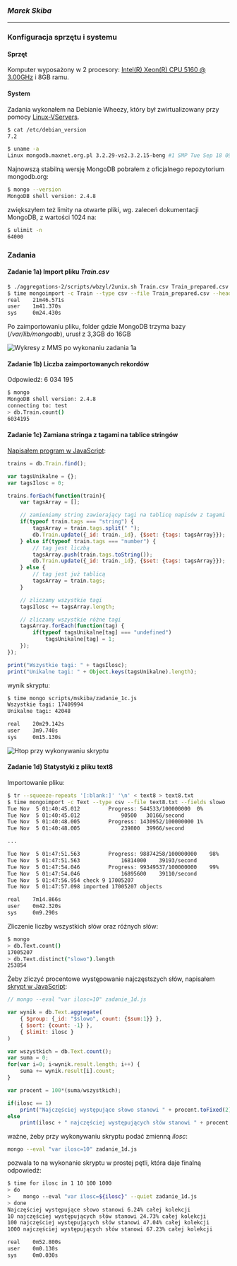 ### *Marek Skiba*

----

### Konfiguracja sprzętu i systemu
#### Sprzęt
Komputer wyposażony w 2 procesory: [Intel(R) Xeon(R) CPU 5160 @ 3.00GHz](http://ark.intel.com/products/27219/) i 8GB ramu.

#### System
Zadania wykonałem na Debianie Wheezy, który był zwirtualizowany przy pomocy [Linux-VServers](http://linux-vserver.org/Welcome_to_Linux-VServer.org). 
```sh
$ cat /etc/debian_version 
7.2

$ uname -a
Linux mongodb.maxnet.org.pl 3.2.29-vs2.3.2.15-beng #1 SMP Tue Sep 18 09:52:18 BST 2012 x86_64 GNU/Linux
```

Najnowszą stabilną wersję MongoDB pobrałem z oficjalnego repozytorium mongodb.org:
```sh
$ mongo --version
MongoDB shell version: 2.4.8
```

zwiększyłem też limity na otwarte pliki, wg. zaleceń dokumentacji MongoDB, z wartości 1024 na:
```sh
$ ulimit -n
64000
```

### Zadania
#### Zadanie 1a) Import pliku *Train.csv*

```sh
$ ./aggregations-2/scripts/wbzyl/2unix.sh Train.csv Train_prepared.csv
$ time mongoimport -c Train --type csv --file Train_prepared.csv --headerline
real    21m46.571s
user    1m41.370s
sys 	0m24.430s
```
Po zaimportowaniu pliku, folder gdzie MongoDB trzyma bazy (*/var/lib/mongodb*), urusł z 3,3GB do 16GB

![Wykresy z MMS po wykonaniu zadania 1a](../../images/mskiba/1a_mms.png)

#### Zadanie 1b) Liczba zaimportowanych rekordów
Odpowiedź: 6 034 195
```sh
$ mongo
MongoDB shell version: 2.4.8
connecting to: test
> db.Train.count()
6034195
```

#### Zadanie 1c) Zamiana stringa z tagami na tablice stringów
[Napisałem program w JavaScript](/scripts/mskiba/zadanie_1c.js):
```javascript
trains = db.Train.find();

var tagsUnikalne = {};
var tagsIlosc = 0;

trains.forEach(function(train){
    var tagsArray = [];

    // zamieniamy string zawierający tagi na tablicę napisów z tagami
    if(typeof train.tags === "string") {
        tagsArray = train.tags.split(" ");
        db.Train.update({_id: train._id}, {$set: {tags: tagsArray}});
    } else if(typeof train.tags === "number") {
        // tag jest liczbą
        tagsArray.push(train.tags.toString());
        db.Train.update({_id: train._id}, {$set: {tags: tagsArray}});
    } else {
        // tag jest już tablicą
        tagsArray = train.tags;
    }

    // zliczamy wszystkie tagi
    tagsIlosc += tagsArray.length;

    // zliczamy wszystkie różne tagi
    tagsArray.forEach(function(tag) {
        if(typeof tagsUnikalne[tag] === "undefined")
            tagsUnikalne[tag] = 1;
    });
});

print("Wszystkie tagi: " + tagsIlosc);
print("Unikalne tagi: " + Object.keys(tagsUnikalne).length);
```

wynik skryptu:
```sh
$ time mongo scripts/mskiba/zadanie_1c.js
Wszystkie tagi: 17409994
Unikalne tagi: 42048

real	20m29.142s
user	3m9.740s
sys 	0m15.130s
```
![Htop przy wykonywaniu skryptu](../../images/mskiba/1c_htop.png)

#### Zadanie 1d) Statystyki z pliku text8
Importowanie pliku:

```sh
$ tr --squeeze-repeats '[:blank:]' '\n' < text8 > text8.txt
$ time mongoimport -c Text --type csv --file text8.txt --fields slowo
Tue Nov  5 01:40:45.012 		Progress: 544533/100000000	0%
Tue Nov  5 01:40:45.012 			90500	30166/second
Tue Nov  5 01:40:48.005 		Progress: 1430952/100000000	1%
Tue Nov  5 01:40:48.005 			239800	39966/second

...

Tue Nov  5 01:47:51.563 		Progress: 98874258/100000000	98%
Tue Nov  5 01:47:51.563 			16814000	39193/second
Tue Nov  5 01:47:54.046 		Progress: 99349537/100000000	99%
Tue Nov  5 01:47:54.046 			16895600	39110/second
Tue Nov  5 01:47:56.954 check 9 17005207
Tue Nov  5 01:47:57.098 imported 17005207 objects

real	7m14.866s
user	0m42.320s
sys 	0m9.290s
```

Zliczenie liczby wszystkich słów oraz różnych słów:
```sh
$ mongo
> db.Text.count()
17005207
> db.Text.distinct("slowo").length
253854
```

Żeby zliczyć procentowe występowanie najczęstszych słów, napisałem [skrypt w JavaScript](/scripts/mskiba/zadanie_1d.js):

```javascript
// mongo --eval "var ilosc=10" zadanie_1d.js

var wynik = db.Text.aggregate(
    { $group: {_id: "$slowo", count: {$sum:1}} },
    { $sort: {count: -1} },
    { $limit: ilosc }
)

var wszystkich = db.Text.count();
var suma = 0;
for(var i=0; i<wynik.result.length; i++) {
    suma += wynik.result[i].count;
}

var procent = 100*(suma/wszystkich);

if(ilosc == 1)
    print("Najczęściej występujące słowo stanowi " + procent.toFixed(2) + "% całej kolekcji");
else
    print(ilosc + " najczęściej występujących słów stanowi " + procent.toFixed(2) + "% całej kolekcji");
```

ważne, żeby przy wykonywaniu skryptu podać zmienną *ilosc*:
```sh
mongo --eval "var ilosc=10" zadanie_1d.js
```

pozwala to na wykonanie skryptu w prostej pętli, która daje finalną odpowiedź:

```sh
$ time for ilosc in 1 10 100 1000
> do
>    mongo --eval "var ilosc=${ilosc}" --quiet zadanie_1d.js
> done
Najczęściej występujące słowo stanowi 6.24% całej kolekcji
10 najczęściej występujących słów stanowi 24.73% całej kolekcji
100 najczęściej występujących słów stanowi 47.04% całej kolekcji
1000 najczęściej występujących słów stanowi 67.23% całej kolekcji

real	0m52.800s
user	0m0.130s
sys 	0m0.030s
```
